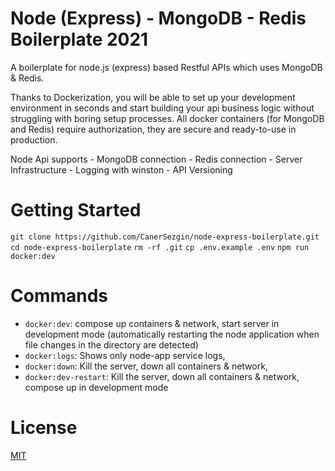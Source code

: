 # Node (Express) - MongoDB - Redis Boilerplate 2021

A boilerplate for node.js (express) based Restful APIs which uses MongoDB & Redis. 

Thanks to Dockerization, you will be able to set up your development environment in seconds and start building your api business logic without struggling with boring setup processes. All docker containers (for MongoDB and Redis) require authorization, they are secure and ready-to-use in production.

Node Api supports
    - MongoDB connection
    - Redis connection
    - Server Infrastructure
    - Logging with winston
    - API Versioning

# Getting Started
`git clone https://github.com/CanerSezgin/node-express-boilerplate.git`
`cd node-express-boilerplate`
`rm -rf .git`
`cp .env.example .env`
`npm run docker:dev`

# Commands
* `docker:dev`: compose up containers & network, start server in development mode (automatically restarting the node application when file changes in the directory are detected)
* `docker:logs`: Shows only node-app service logs,
* `docker:down`: Kill the server, down all containers & network,
* `docker:dev-restart`: Kill the server, down all containers & network, compose up in development mode

# License
[MIT](LICENSE)